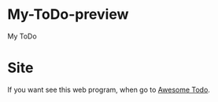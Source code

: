 # My-ToDo-preview
My ToDo

# Site
If you want see this web program, when go to [Awesome Todo](https://bodamat.github.io/My-ToDo-preview/#/auth).